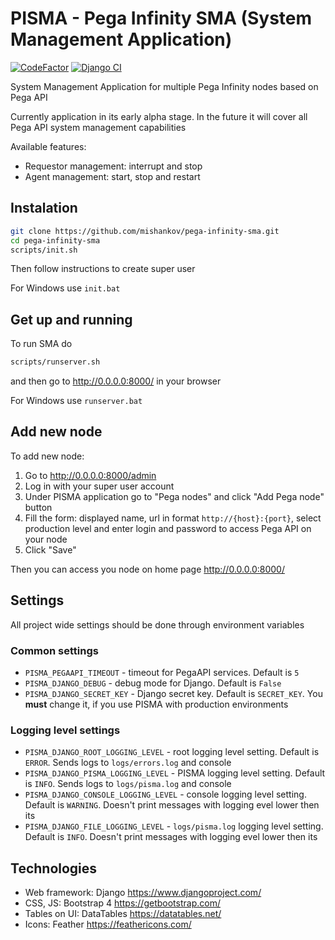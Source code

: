 # PISMA - Pega Infinity SMA (System Management Application)
[![CodeFactor](https://www.codefactor.io/repository/github/mishankov/pega-infinity-sma/badge)](https://www.codefactor.io/repository/github/mishankov/pega-infinity-sma)
[![Django CI](https://github.com/mishankov/pega-infinity-sma/workflows/Django%20CI/badge.svg)](https://github.com/mishankov/pega-infinity-sma/actions?query=workflow%3A%22Django+CI%22)

System Management Application for multiple Pega Infinity nodes based on Pega API

Currently application in its early alpha stage. In the future it will cover all Pega API system management capabilities

Available features:
- Requestor management: interrupt and stop  
- Agent management: start, stop and restart

## Instalation

```bash
git clone https://github.com/mishankov/pega-infinity-sma.git
cd pega-infinity-sma
scripts/init.sh
```
Then follow instructions to create super user

For Windows use `init.bat`

## Get up and running
To run SMA do
```bash
scripts/runserver.sh
```
and then go to http://0.0.0.0:8000/ in your browser

For Windows use `runserver.bat`

## Add new node
To add new node:
 1. Go to http://0.0.0.0:8000/admin
 2. Log in with your super user account
 3. Under PISMA application go to "Pega nodes" and click "Add Pega node" button
 4. Fill the form: displayed name, url in format `http://{host}:{port}`, select production level and enter login and password to access Pega API on your node
 5. Click "Save"
 
Then you can access you node on home page http://0.0.0.0:8000/

## Settings
All project wide settings should be done through environment variables

### Common settings
- `PISMA_PEGAAPI_TIMEOUT` - timeout for PegaAPI services. Default is `5`
- `PISMA_DJANGO_DEBUG` - debug mode for Django. Default is `False`
- `PISMA_DJANGO_SECRET_KEY` - Django secret key. Default is `SECRET_KEY`. You **must** change it, if you use PISMA with production environments

### Logging level settings
- `PISMA_DJANGO_ROOT_LOGGING_LEVEL` - root logging level setting. Default is `ERROR`. Sends logs to `logs/errors.log` and console
- `PISMA_DJANGO_PISMA_LOGGING_LEVEL` - PISMA logging level setting. Default is `INFO`. Sends logs to `logs/pisma.log` and console
- `PISMA_DJANGO_CONSOLE_LOGGING_LEVEL` - console logging level setting. Default is `WARNING`. Doesn't print messages with logging evel lower then its
- `PISMA_DJANGO_FILE_LOGGING_LEVEL` - `logs/pisma.log` logging level setting. Default is `INFO`. Doesn't print messages with logging evel lower then its

## Technologies
- Web framework: Django https://www.djangoproject.com/
- CSS, JS: Bootstrap 4 https://getbootstrap.com/
- Tables on UI: DataTables https://datatables.net/
- Icons: Feather https://feathericons.com/

